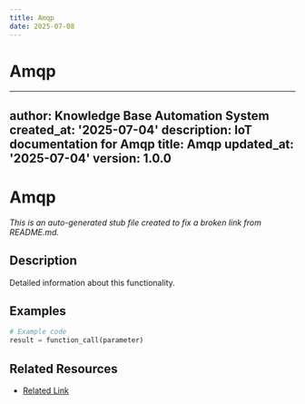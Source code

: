 ```yaml
---
title: Amqp
date: 2025-07-08
---
```


# Amqp

---
author: Knowledge Base Automation System
created_at: '2025-07-04'
description: IoT documentation for Amqp
title: Amqp
updated_at: '2025-07-04'
version: 1.0.0
---

# Amqp

*This is an auto-generated stub file created to fix a broken link from README.md.*

## Description

Detailed information about this functionality.

## Examples

```python
# Example code
result = function_call(parameter)
```

## Related Resources

- [Related Link](./related_resource.md)

